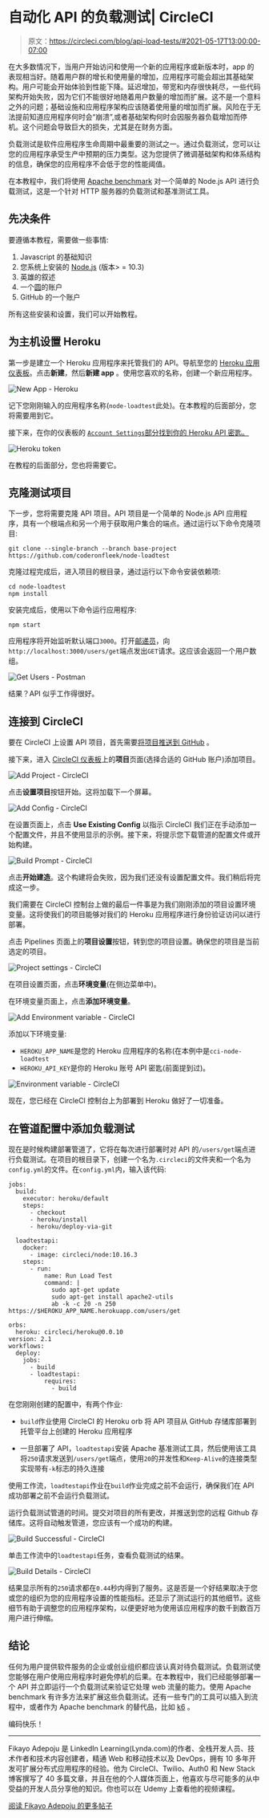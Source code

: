 # 自动化 API 的负载测试| CircleCI

> 原文：<https://circleci.com/blog/api-load-tests/#2021-05-17T13:00:00-07:00>

在大多数情况下，当用户开始访问和使用一个新的应用程序或新版本时，app 的表现相当好。随着用户群的增长和使用量的增加，应用程序可能会超出其基础架构。用户可能会开始体验到性能下降。延迟增加，带宽和内存很快耗尽，一些代码架构开始失败，因为它们不能很好地随着用户数量的增加而扩展。这不是一个意料之外的问题；基础设施和应用程序架构应该随着使用量的增加而扩展。风险在于无法提前知道应用程序何时会“崩溃”,或者基础架构何时会因服务器负载增加而停机。这个问题会导致巨大的损失，尤其是在财务方面。

负载测试是软件应用程序生命周期中最重要的测试之一。通过负载测试，您可以让您的应用程序承受生产中预期的压力类型。这为您提供了微调基础架构和体系结构的信息，确保您的应用程序不会低于您的性能阈值。

在本教程中，我们将使用 [Apache benchmark](https://httpd.apache.org/docs/2.4/programs/ab.html) 对一个简单的 Node.js API 进行负载测试，这是一个针对 HTTP 服务器的负载测试和基准测试工具。

## 先决条件

要遵循本教程，需要做一些事情:

1.  Javascript 的基础知识
2.  您系统上安装的 [Node.js](https://nodejs.org) (版本> = 10.3)
3.  英雄的叙述
4.  一个[圆](https://circleci.com/signup/)的账户
5.  GitHub 的一个账户

所有这些安装和设置，我们可以开始教程。

## 为主机设置 Heroku

第一步是建立一个 Heroku 应用程序来托管我们的 API。导航至您的 [Heroku 应用仪表板](https://dashboard.heroku.com/apps)。点击**新建**，然后**新建 app** 。使用您喜欢的名称，创建一个新应用程序。

![New App - Heroku](img/65099956bf651e1507b8940ccfee239c.png)

记下您刚刚输入的应用程序名称(`node-loadtest`此处)。在本教程的后面部分，您将需要用到它。

接下来，在你的仪表板的 [`Account Settings`部分找到你的 Heroku API 密匙。](https://dashboard.heroku.com/account)

![Heroku token](img/f8e3fa33ae6603fdeb6f81a763f7d6c4.png)

在教程的后面部分，您也将需要它。

## 克隆测试项目

下一步，您将需要克隆 API 项目。API 项目是一个简单的 Node.js API 应用程序，具有一个根端点和另一个用于获取用户集合的端点。通过运行以下命令克隆项目:

```
git clone --single-branch --branch base-project https://github.com/coderonfleek/node-loadtest 
```

克隆过程完成后，进入项目的根目录，通过运行以下命令安装依赖项:

```
cd node-loadtest
npm install 
```

安装完成后，使用以下命令运行应用程序:

```
npm start 
```

应用程序将开始监听默认端口`3000`。打开[邮递员](https://www.postman.com/)，向`http://localhost:3000/users/get`端点发出`GET`请求。这应该会返回一个用户数组。

![Get Users - Postman](img/14350285a562667857b9f01f68db0080.png)

结果？API 似乎工作得很好。

## 连接到 CircleCI

要在 CircleCI 上设置 API 项目，首先需要[将项目推送到 GitHub](https://circleci.com/blog/pushing-a-project-to-github/) 。

接下来，进入 [CircleCI 仪表板](https://app.circleci.com/projects)上的**项目**页面(选择合适的 GitHub 账户)添加项目。

![Add Project - CircleCI](img/7fee33e4889508b0a90ad9be529a8ddb.png)

点击**设置项目**按钮开始。这将加载下一个屏幕。

![Add Config - CircleCI](img/33abbc54fdbb6e6833b44ca781c438c6.png)

在设置页面上，点击 **Use Existing Config** 以指示 CircleCI 我们正在手动添加一个配置文件，并且不使用显示的示例。接下来，将提示您下载管道的配置文件或开始构建。

![Build Prompt - CircleCI](img/c9d149897289c10067a245b1b35039e2.png)

点击**开始建造**。这个构建将会失败，因为我们还没有设置配置文件。我们稍后将完成这一步。

我们需要在 CircleCI 控制台上做的最后一件事是为我们刚刚添加的项目设置环境变量。这将使我们的项目能够对我们的 Heroku 应用程序进行身份验证访问以进行部署。

点击 Pipelines 页面上的**项目设置**按钮，转到您的项目设置。确保您的项目是当前选定的项目。

![Project settings - CircleCI](img/645492779fbaad05319550c26388d1df.png)

在项目设置页面，点击**环境变量**(在侧边菜单中)。

在环境变量页面上，点击**添加环境变量**。

![Add Environment variable - CircleCI](img/f004b49e2975f6293face785d1bea386.png)

添加以下环境变量:

*   `HEROKU_APP_NAME`是您的 Heroku 应用程序的名称(在本例中是`cci-node-loadtest`
*   `HEROKU_API_KEY`是你的 Heroku 账号 API 密匙(前面提到过)。

![Environment variable - CircleCI](img/df87578885092655073997e60249aa7b.png)

现在，您已经在 CircleCI 控制台上为部署到 Heroku 做好了一切准备。

## 在管道配置中添加负载测试

现在是时候构建部署管道了，它将在每次进行部署时对 API 的`/users/get`端点进行负载测试。在项目的根目录下，创建一个名为`.circleci`的文件夹和一个名为`config.yml`的文件。在`config.yml`内，输入该代码:

```
jobs:
  build:
    executor: heroku/default
    steps:
      - checkout
      - heroku/install
      - heroku/deploy-via-git

  loadtestapi:
    docker:
      - image: circleci/node:10.16.3
    steps:
      - run:
          name: Run Load Test
          command: |
            sudo apt-get update
            sudo apt-get install apache2-utils
            ab -k -c 20 -n 250 https://$HEROKU_APP_NAME.herokuapp.com/users/get

orbs:
  heroku: circleci/heroku@0.0.10
version: 2.1
workflows:
  deploy:
    jobs:
      - build
      - loadtestapi:
          requires:
            - build 
```

在您刚刚创建的配置中，有两个作业:

*   `build`作业使用 CircleCI 的 Heroku orb 将 API 项目从 GitHub 存储库部署到托管平台上创建的 Heroku 应用程序

*   一旦部署了 API，`loadtestapi`安装 Apache 基准测试工具，然后使用该工具将`250`请求发送到`/users/get`端点，使用`20`的并发性和`Keep-Alive`的连接类型实现带有`-k`标志的持久连接

使用工作流，`loadtestapi`作业在`build`作业完成之前不会运行，确保我们在 API 成功部署之前不会运行负载测试。

运行负载测试管道的时间。提交对项目的所有更改，并推送到您的远程 Github 存储库。这将自动触发管道，您应该有一个成功的构建。

![Build Successful - CircleCI](img/7bb364743392006ed96c9e503ba0466d.png)

单击工作流中的`loadtestapi`任务，查看负载测试的结果。

![Build Details - CircleCI](img/6a22c5b2751e4e31d927aec096fcb5a5.png)

结果显示所有的`250`请求都在`0.44`秒内得到了服务。这是否是一个好结果取决于您或您的组织为您的应用程序设置的性能指标。还显示了测试运行的其他细节。这些细节有助于调整您的应用程序架构，以便更好地为使用该应用程序的数千到数百万用户进行伸缩。

## 结论

任何为用户提供软件服务的企业或创业组织都应该认真对待负载测试。负载测试使您能够在用户使用应用程序时避免停机的后果。在本教程中，我们已经能够部署一个 API 并立即运行一个负载测试来验证它处理 web 流量的能力。使用 Apache benchmark 有许多方法来扩展这些负载测试。还有一些专门的工具可以插入到流程中，或者作为 Apache benchmark 的替代品，比如 [k6](https://k6.io/) 。

编码快乐！

* * *

Fikayo Adepoju 是 LinkedIn Learning(Lynda.com)的作者、全栈开发人员、技术作者和技术内容创建者，精通 Web 和移动技术以及 DevOps，拥有 10 多年开发可扩展分布式应用程序的经验。他为 CircleCI、Twilio、Auth0 和 New Stack 博客撰写了 40 多篇文章，并且在他的个人媒体页面上，他喜欢与尽可能多的从中受益的开发人员分享他的知识。你也可以在 Udemy 上查看他的视频课程。

[阅读 Fikayo Adepoju 的更多帖子](/blog/author/fikayo-adepoju/)